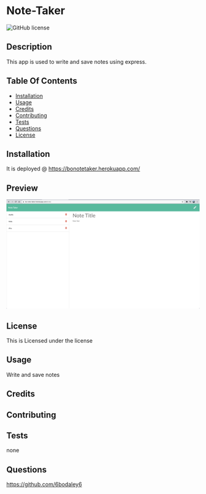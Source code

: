 # Note-Taker
![GitHub license](https://img.shields.io/badge/license--blue.svg)
## Description
This app is used to write and save notes using express.
## Table Of Contents
* [Installation](#installation)
* [Usage](#Usage)
* [Credits](#Credits)
* [Contributing](#Contributing)
* [Tests](#Tests)
* [Questions](#Questions)
* [License](#license)
## Installation
It is deployed @ https://bonotetaker.herokuapp.com/
## Preview
![](images/preview.png)
## License
This is Licensed under the  license
## Usage
Write and save notes
## Credits

## Contributing

## Tests
none
## Questions
https://github.com/6bodaley6
  

